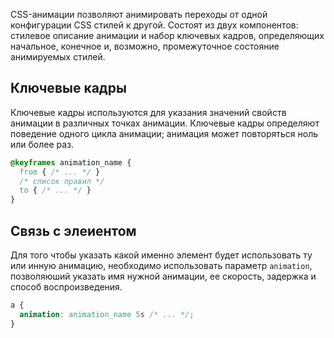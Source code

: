 CSS-анимации позволяют анимировать переходы от одной конфигурации CSS стилей к другой. Состоят из двух 
компонентов: стилевое описание анимации и набор ключевых кадров, определяющих начальное, конечное и, возможно, 
промежуточное состояние анимируемых стилей.

## Ключевые кадры
Ключевые кадры используются для указания значений свойств анимации в различных точках анимации. Ключевые кадры 
определяют поведение одного цикла анимации; анимация может повторяться ноль или более раз.

```css
@keyframes animation_name {
  from { /* ... */ }
  /* список правил */
  to { /* ... */ }
}
```

## Связь с элеиентом
Для того чтобы указать какой именно элемент будет использовать ту или инную анимацию, необходимо использовать параметр
`animation`, позволяюший указать имя нужной анимации, ее скорость, задержка и способ воспроизведения.

```css
a {
  animation: animation_name 5s /* ... */;
}
```

